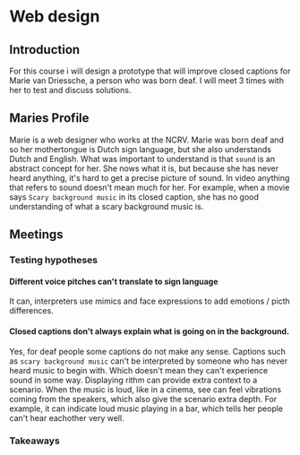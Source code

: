 # Web design
## Introduction
For this course i will design a prototype that will improve closed captions for Marie van Driessche, a person who was born deaf. I will meet 3 times with her to test and discuss solutions. 

## Maries Profile
Marie is a web designer who works at the NCRV. Marie was born deaf and so her mothertongue is Dutch sign language, but she also understands Dutch and English. What was important to understand is that `sound` is an abstract concept for her. She nows what it is, but because she has never heard anything, it's hard to get a precise picture of sound. In video anything that refers to sound doesn't mean much for her. For example, when a movie says `Scary background music` in its closed caption, she has no good understanding of what a scary background music is.


## Meetings
### Testing hypotheses
#### Different voice pitches can't translate to sign language
It can, interpreters use mimics and face expressions to add emotions / picth differences.

#### Closed captions don't always explain what is going on in the background.
Yes, for deaf people some captions do not make any sense. Captions such as `scary background music` can't be interpreted by someone who has never heard music to begin with. Which doesn't mean they can't experience sound in some way. Displaying rithm can provide extra context to a scenario. When the music is loud, like in a cinema, see can feel vibrations coming from the speakers, which also give the scenario extra depth. For example, it can indicate loud music playing in a bar, which tells her people can't hear eachother very well.



### Takeaways
